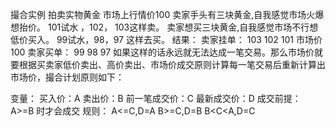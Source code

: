 撮合实例
拍卖实物黄金  市场上行情价100 
卖家手头有三块黄金,自我感觉市场火爆想抬价。  101试水 ，102， 103这样卖。 
卖家想买三块黄金,自我感觉市场不行想低价买入。  99试水，98，97 这样去买。
结果：
卖家挂单：
103
102
101
市场价
100
卖家买单：
99
98
97
如果这样的话永远就无法达成一笔交易。那么市场价就要根据买卖家低价卖出、高价卖出、市场价成交原则计算每一笔交易后重新计算出市场价，撮合计划原则如下：

变量：
   买入价：A
   卖出价：B
   前一笔成交价：C
   最新成交价：D
成交前提：
   A>=B 时才会成交
规则：
   A<=C,D=A
   B>=C,D=B
   B<C<A,D=C